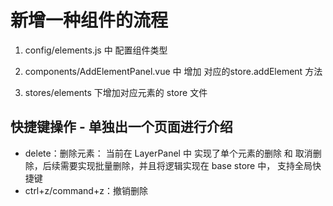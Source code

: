 # 新增一种组件的流程

1. config/elements.js 中 配置组件类型

1. components/AddElementPanel.vue 中 增加 对应的store.addElement 方法

1. stores/elements 下增加对应元素的 store 文件

## 快捷键操作 - 单独出一个页面进行介绍

- delete：删除元素： 当前在 LayerPanel 中 实现了单个元素的删除 和 取消删除，后续需要实现批量删除，并且将逻辑实现在 base store 中， 支持全局快捷键
- ctrl+z/command+z：撤销删除
